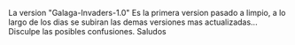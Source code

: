La version "Galaga-Invaders-1.0" Es la primera version pasado a limpio, a lo largo de los dias se subiran las demas versiones mas actualizadas... Disculpe las posibles confusiones. Saludos
